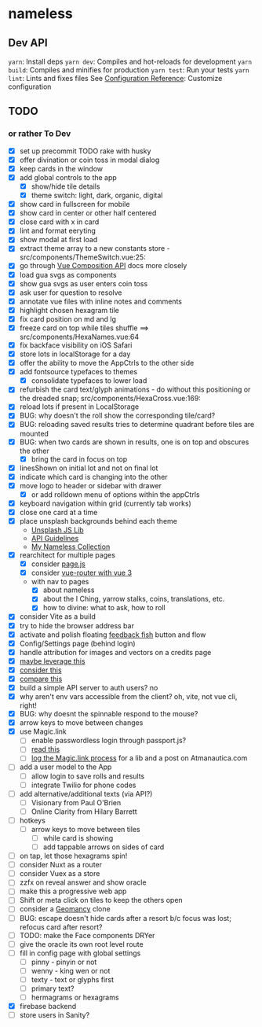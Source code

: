 # nameless

## Dev API

`yarn`: Install deps
`yarn dev`: Compiles and hot-reloads for development
`yarn build`: Compiles and minifies for production
`yarn test`: Run your tests
`yarn lint`: Lints and fixes files
See [Configuration Reference](https://cli.vuejs.org/config/): Customize configuration

## TODO

### or rather To Dev

- [x] set up precommit TODO rake with husky
- [x] offer divination or coin toss in modal dialog
- [x] keep cards in the window
- [x] add global controls to the app
  - [x] show/hide tile details
  - [x] theme switch: light, dark, organic, digital
- [x] show card in fullscreen for mobile
- [x] show card in center or other half centered
- [x] close card with x in card
- [x] lint and format eeryting
- [x] show modal at first load
- [x] extract theme array to a new constants store - src/components/ThemeSwitch.vue:25:
- [x] go through [Vue Composition API](https://composition-api.vuejs.org/api.html) docs more closely
- [x] load gua svgs as components
- [x] show gua svgs as user enters coin toss
- [x] ask user for question to resolve
- [x] annotate vue files with inline notes and comments
- [x] highlight chosen hexagram tile
- [x] fix card position on md and lg
- [x] freeze card on top while tiles shuffle ==> src/components/HexaNames.vue:64
- [x] fix backface visibility on iOS Safari
- [x] store lots in localStorage for a day
- [x] offer the ability to move the AppCtrls to the other side
- [x] add fontsource typefaces to themes
  - [x] consolidate typefaces to lower load
- [x] refurbish the card text/glyph animations - do without this positioning or the dreaded snap; src/components/HexaCross.vue:169:
- [x] reload lots if present in LocalStorage
- [x] BUG: why doesn't the roll show the corresponding tile/card?
- [x] BUG: reloading saved results tries to determine quadrant before tiles are mounted
- [x] BUG: when two cards are shown in results, one is on top and obscures the other
  - [x] bring the card in focus on top
- [x] linesShown on initial lot and not on final lot
- [x] indicate which card is changing into the other
- [x] move logo to header or sidebar with drawer
  - [x] or add rolldown menu of options within the appCtrls
- [x] keyboard navigation within grid (currently tab works)
- [x] close one card at a time
- [x] place unsplash backgrounds behind each theme
  - [Unsplash JS Lib](https://github.com/unsplash/unsplash-js)
  - [API Guidelines](https://help.unsplash.com/en/articles/2511245-unsplash-api-guidelines)
  - [My Nameless Collection](https://unsplash.com/collections/76974635/nameless)
- [x] rearchitect for multiple pages
  - [x] consider [page.js](http://visionmedia.github.io/page.js/)
  - [x] consider [vue-router with vue 3](https://next.router.vuejs.org/)
  - with nav to pages
    - [x] about nameless
    - [x] about the I Ching, yarrow stalks, coins, translations, etc.
    - [x] how to divine: what to ask, how to roll
- [x] consider Vite as a build
- [x] try to hide the browser address bar
- [x] activate and polish floating [feedback fish](https://feedback.fish/app/b186633d70b54b/settings) button and flow
- [x] Config/Settings page (behind login)
- [x] handle attribution for images and vectors on a credits page
- [x] [maybe leverage this](https://github.com/gedrick/vue-node-passport)
- [x] [consider this](https://github.com/florianheinemann/passwordless)
- [x] [compare this](https://github.com/mxstbr/passport-magic-login)
- [x] build a simple API server to auth users? no
- [x] why aren't env vars accessible from the client? oh, vite, not vue cli, right!
- [x] BUG: why doesnt the spinnable respond to the mouse?
- [x] arrow keys to move between changes
- [x] use Magic.link
  - [ ] enable passwordless login through passport.js?
  - [ ] [read this](https://medium.com/@ninjudd/passwords-are-obsolete-9ed56d483eb)
  - [ ] [log the Magic.link process](./docs/passwordless.md) for a lib and a post on Atmanautica.com
- [ ] add a user model to the App
  - [ ] allow login to save rolls and results
  - [ ] integrate Twilio for phone codes
- [ ] add alternative/additional texts (via API?)
  - [ ] Visionary from Paul O'Brien
  - [ ] Online Clarity from Hilary Barrett
- [ ] hotkeys
  - [ ] arrow keys to move between tiles
    - [ ] while card is showing
    - [ ] add tappable arrows on sides of card
- [ ] on tap, let those hexagrams spin!
- [ ] consider Nuxt as a router
- [ ] consider Vuex as a store
- [ ] zzfx on reveal answer and show oracle
- [ ] make this a progressive web app
- [ ] Shift or meta click on tiles to keep the others open
- [ ] consider a [Geomancy](https://www.wikiwand.com/en/Geomantic_figures) clone
- [ ] BUG: escape doesn't hide cards after a resort b/c focus was lost; refocus card after resort?
- [ ] TODO: make the Face components DRYer
- [ ] give the oracle its own root level route
- [ ] fill in config page with global settings
  - [ ] pinny - pinyin or not
  - [ ] wenny - king wen or not
  - [ ] texty - text or glyphs first
  - [ ] primary text?
  - [ ] hermagrams or hexagrams
- [x] firebase backend
- [ ] store users in Sanity?
